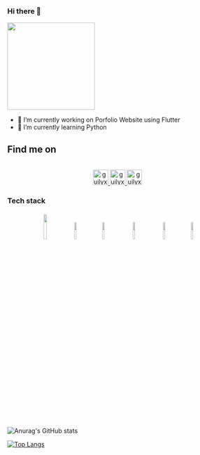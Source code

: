 ### Hi there 👋 
<img  src="https://media.giphy.com/media/ITacRy2zH4vMQ/giphy.gif" width="200">
<!--![Alt Text](https://media.giphy.com/media/ITacRy2zH4vMQ/giphy.gif)-->


- 🔭 I’m currently working on Porfolio Website using Flutter
- 🌱 I’m currently learning Python
<!--- - 👯 I’m looking to collaborate on ...
- 🤔 I’m looking for help with ...
- 💬 Ask me about ...
- 😄 Pronouns: ...
- ⚡ Fun fact: ....
- 📫 How to reach me: --->
## Find me on
<p align="center">
<br/>
<a href="https://twitter.com/ashwinnair0007">
  <img alt="guilyx | Twitter" width="35px" src="https://image.flaticon.com/icons/svg/2111/2111703.svg" />
</a>
<a href="https://www.linkedin.com/in/ashwin-nair-64ab25159/">
  <img alt="guilyx's LinkdeIN" width="35px" src="https://image.flaticon.com/icons/svg/2111/2111465.svg" />
</a>
<a href="https://www.instagram.com/ashwinn.exe/">
  <img alt="guilyx's Instagram" width="35px" src="https://image.flaticon.com/icons/svg/2111/2111421.svg" />
</a>
</p>

### Tech stack

<p align="center">
	<img width="12%" style="padding:5px" src="https://img.icons8.com/color/144/000000/java-coffee-cup-logo.png"/>
<!-- 	<img width="10%" style="padding:5px" src="https://img.icons8.com/color/144/000000/python.png"/>
	<img width="10%" style="padding:5px" src="https://img.icons8.com/color/144/000000/javascript.png"/> -->
  <img width="10%" style="padding:5px" src="https://miro.medium.com/max/500/1*ilC2Aqp5sZd1wi0CopD1Hw.png"/>
  <img width="10%" style="padding:5px" src="https://upload.wikimedia.org/wikipedia/commons/7/7e/Dart-logo.png"/>
  <img width="10%" style="padding:10px" src="https://upload.wikimedia.org/wikipedia/commons/8/82/Android_logo_2019.svg"/>
  <img width="10%" style="padding:5px" src="https://upload.wikimedia.org/wikipedia/commons/d/d5/IntelliJ_IDEA_Logo.svg"/>
  <img width="10%" style="padding:5px" src="https://upload.wikimedia.org/wikipedia/commons/9/98/WordPress_blue_logo.svg"/>
 
</p>

![Anurag's GitHub stats](https://github-readme-stats.vercel.app/api?username=Ashwin-exe&show_icons=true&theme=dark)

[![Top Langs](https://github-readme-stats.vercel.app/api/top-langs/?username=Ashwin-exe)](https://github.com/anuraghazra/github-readme-stats)
